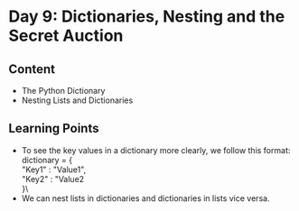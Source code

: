 # Day 9: Dictionaries, Nesting and the Secret Auction
## Content
* The Python Dictionary
* Nesting Lists and Dictionaries

## Learning Points
* To see the key values in a dictionary more clearly, we follow this format:\
dictionary = {\
  "Key1" : "Value1",\
  "Key2" : "Value2\
 }\
 * We can nest lists in dictionaries and dictionaries in lists vice versa.
